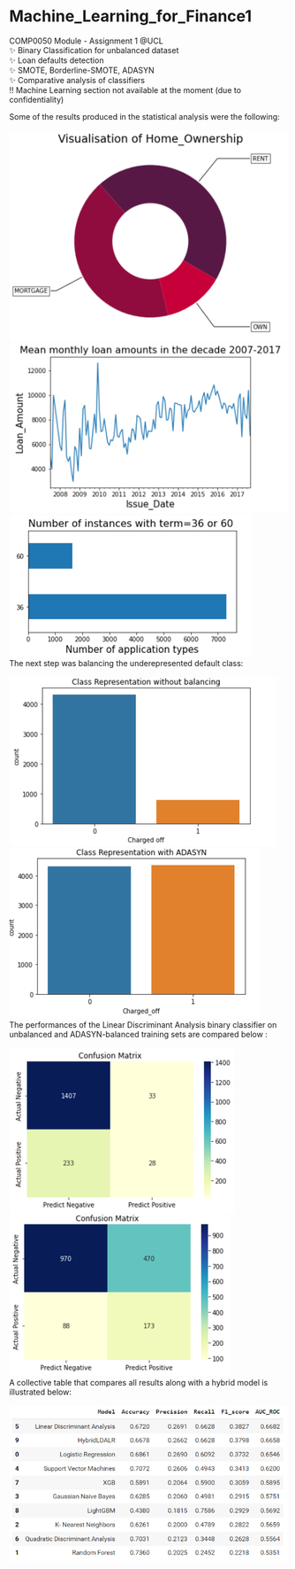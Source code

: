 # Machine_Learning_for_Finance1
COMP0050 Module - Assignment 1 @UCL <br />
✨ Binary Classification for unbalanced dataset <br />
✨ Loan defaults detection <br />
✨ SMOTE, Borderline-SMOTE, ADASYN <br />
✨ Comparative analysis of classifiers <br />
!! Machine Learning section not available at the moment (due to confidentiality) <br />

Some of the results produced in the statistical analysis were the following: <br />
<br />
<img src="home_ownership.PNG"> <br />
<img src="mean_monthly_loans.PNG"> <br />
<img src="application_types.PNG"> <br />
The next step was balancing the underepresented default class: <br />
<br />
<img src="unbalanced.PNG"> <br />
<img src="balancing.PNG"> <br />
The performances of the Linear Discriminant Analysis binary classifier on unbalanced and ADASYN-balanced training sets are compared below : <br />
<br />
<img src="LDA-unbalanced.PNG"> <br />
<img src="LDA-ADASYN-balanced.PNG"> <br />
A collective table that compares all results along with a hybrid model is illustrated below: <br />
<br />
<img src="ADASYN_comparative.PNG"> <br />
